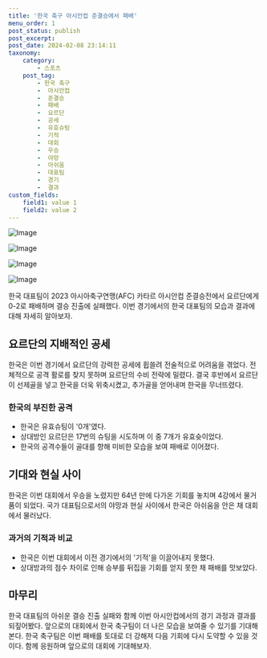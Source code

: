 ```yaml
---
title: '한국 축구 아시안컵 준결승에서 패배'
menu_order: 1
post_status: publish
post_excerpt: 
post_date: 2024-02-08 23:14:11
taxonomy:
    category:
        - 스포츠
    post_tag:
        - 한국 축구
        -  아시안컵
        -  준결승
        -  패배
        -  요르단
        -  공세
        -  유효슈팅
        -  기적
        -  대회
        -  우승
        -  야망
        -  아쉬움
        -  대표팀
        -  경기
        -  결과
custom_fields:
    field1: value 1
    field2: value 2
---
```


![Image](https://imgnews.pstatic.net/image/108/2024/02/07/0003213472_001_20240207070001251.jpg?type=w647)

![Image](https://imgnews.pstatic.net/image/108/2024/02/07/0003213472_002_20240207070001305.jpg?type=w647)

![Image](https://imgnews.pstatic.net/image/108/2024/02/07/0003213472_003_20240207070001354.jpg?type=w647)

![Image](https://imgnews.pstatic.net/image/108/2024/02/07/0003213472_004_20240207070001389.jpg?type=w647)

한국 대표팀이 2023 아시아축구연맹(AFC) 카타르 아시안컵 준결승전에서 요르단에게 0-2로 패배하며 결승 진출에 실패했다. 이번 경기에서의 한국 대표팀의 모습과 결과에 대해 자세히 알아보자.
## 요르단의 지배적인 공세
한국은 이번 경기에서 요르단의 강력한 공세에 휩쓸려 전술적으로 어려움을 겪었다. 전체적으로 공격 활로를 찾지 못하며 요르단의 수비 전략에 밀렸다. 결국 후반에서 요르단이 선제골을 넣고 한국을 더욱 위축시켰고, 추가골을 얻어내며 한국을 무너뜨렸다.
### 한국의 부진한 공격
- 한국은 유효슈팅이 '0개'였다. 
- 상대방인 요르단은 17번의 슈팅을 시도하며 이 중 7개가 유효슛이었다. 
- 한국의 공격수들이 골대를 향해 미비한 모습을 보여 패배로 이어졌다.
## 기대와 현실 사이
한국은 이번 대회에서 우승을 노렸지만 64년 만에 다가온 기회를 놓치며 4강에서 물거품이 되었다. 국가 대표팀으로서의 야망과 현실 사이에서 한국은 아쉬움을 안은 채 대회에서 물러났다.
### 과거의 기적과 비교
- 한국은 이번 대회에서 이전 경기에서의 '기적'을 이끌어내지 못했다. 
- 상대방과의 점수 차이로 인해 승부를 뒤집을 기회를 얻지 못한 채 패배를 맛보았다.
  
## 마무리
한국 대표팀의 아쉬운 결승 진출 실패와 함께 이번 아시안컵에서의 경기 과정과 결과를 되짚어봤다. 앞으로의 대회에서 한국 축구팀이 더 나은 모습을 보여줄 수 있기를 기대해본다. 한국 축구팀은 이번 패배를 토대로 더 강해져 다음 기회에 다시 도약할 수 있을 것이다. 함께 응원하며 앞으로의 대회에 기대해보자.
